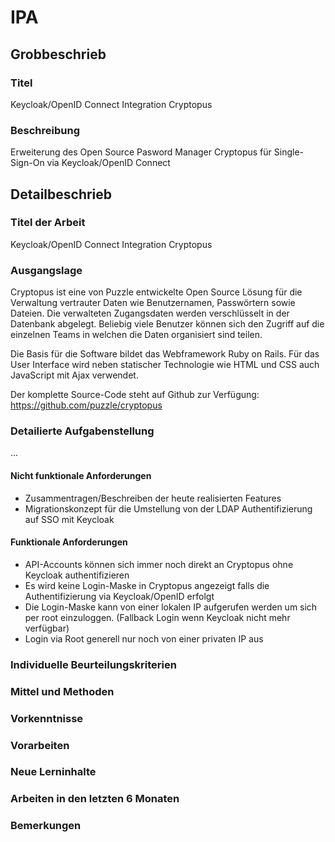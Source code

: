 # IPA

## Grobbeschrieb

### Titel

Keycloak/OpenID Connect Integration Cryptopus

### Beschreibung

Erweiterung des Open Source Pasword Manager Cryptopus für Single-Sign-On via Keycloak/OpenID Connect

## Detailbeschrieb

### Titel der Arbeit

Keycloak/OpenID Connect Integration Cryptopus

### Ausgangslage

Cryptopus ist eine von Puzzle entwickelte Open Source Lösung für die Verwaltung vertrauter Daten wie Benutzernamen, Passwörtern sowie Dateien. Die verwalteten Zugangsdaten werden verschlüsselt in der Datenbank abgelegt. Beliebig viele Benutzer können sich den Zugriff auf die einzelnen Teams in welchen die Daten organisiert sind teilen.

Die Basis für die Software bildet das Webframework Ruby on Rails. Für das User Interface wird neben statischer Technologie wie HTML und CSS auch JavaScript mit Ajax verwendet. 

Der komplette Source-Code steht auf Github zur Verfügung: https://github.com/puzzle/cryptopus

### Detailierte Aufgabenstellung

...

#### Nicht funktionale Anforderungen
* Zusammentragen/Beschreiben der heute realisierten Features
* Migrationskonzept für die Umstellung von der LDAP Authentifizierung auf SSO mit Keycloak

#### Funktionale Anforderungen
* API-Accounts können sich immer noch direkt an Cryptopus ohne Keycloak authentifizieren
* Es wird keine Login-Maske in Cryptopus angezeigt falls die Authentifizierung via Keycloak/OpenID erfolgt
* Die Login-Maske kann von einer lokalen IP aufgerufen werden um sich per root einzuloggen. (Fallback Login wenn Keycloak nicht mehr verfügbar)
* Login via Root generell nur noch von einer privaten IP aus

### Individuelle Beurteilungskriterien

### Mittel und Methoden

### Vorkenntnisse

### Vorarbeiten

### Neue Lerninhalte

### Arbeiten in den letzten 6 Monaten

### Bemerkungen
